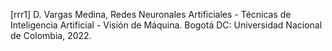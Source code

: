 [rrr1] D. Vargas Medina, Redes Neuronales Artificiales - Técnicas de Inteligencia Artificial - Visión de Máquina. Bogotá DC: Universidad Nacional de Colombia, 2022.
